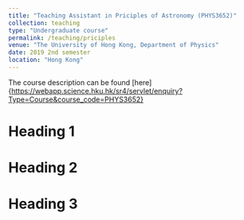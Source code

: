 ```yaml
---
title: "Teaching Assistant in Priciples of Astronomy (PHYS3652)"
collection: teaching
type: "Undergraduate course"
permalink: /teaching/priciples
venue: "The University of Hong Kong, Department of Physics"
date: 2019 2nd semester
location: "Hong Kong"
---
```

The course description can be found [here]{https://webapp.science.hku.hk/sr4/servlet/enquiry?Type=Course&course_code=PHYS3652}

Heading 1
======

Heading 2
======

Heading 3
======
